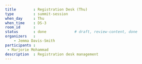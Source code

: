 ```yaml
---
title        : Registration Desk (Thu)
type         : summit-session
when_day     : Thu
when_time    : DS-3
room_id      :
status       : done             # draft, review-content, done
organizers   :
    - Jemma Davis-Smith
participants :
 - Marjorie Mohammad
description  : Registration desk management
---
```


